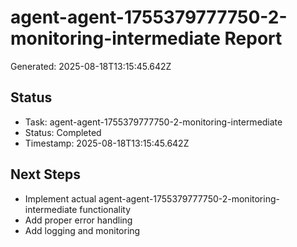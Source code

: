 # agent-agent-1755379777750-2-monitoring-intermediate Report

Generated: 2025-08-18T13:15:45.642Z

## Status
- Task: agent-agent-1755379777750-2-monitoring-intermediate
- Status: Completed
- Timestamp: 2025-08-18T13:15:45.642Z

## Next Steps
- Implement actual agent-agent-1755379777750-2-monitoring-intermediate functionality
- Add proper error handling
- Add logging and monitoring

